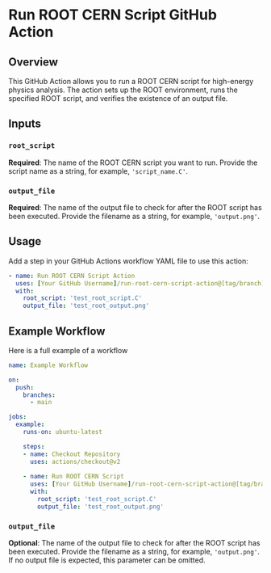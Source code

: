 # Run ROOT CERN Script GitHub Action

## Overview

This GitHub Action allows you to run a ROOT CERN script for high-energy physics analysis. The action sets up the ROOT environment, runs the specified ROOT script, and verifies the existence of an output file.

## Inputs

### `root_script`

**Required**: The name of the ROOT CERN script you want to run. Provide the script name as a string, for example, `'script_name.C'`.

### `output_file`

**Required**: The name of the output file to check for after the ROOT script has been executed. Provide the filename as a string, for example, `'output.png'`.

## Usage

Add a step in your GitHub Actions workflow YAML file to use this action:

```yaml
- name: Run ROOT CERN Script Action
  uses: [Your GitHub Username]/run-root-cern-script-action@[tag/branch]
  with:
    root_script: 'test_root_script.C'
    output_file: 'test_root_output.png'   
```

## Example Workflow


Here is a full example of a workflow

```yaml
name: Example Workflow

on:
  push:
    branches:
      - main

jobs:
  example:
    runs-on: ubuntu-latest

    steps:
    - name: Checkout Repository
      uses: actions/checkout@v2
      
    - name: Run ROOT CERN Script
      uses: [Your GitHub Username]/run-root-cern-script-action@[tag/branch]
      with:
        root_script: 'test_root_script.C'
        output_file: 'test_root_output.png'
```

### `output_file`

**Optional**: The name of the output file to check for after the ROOT script has been executed. Provide the filename as a string, for example, `'output.png'`. If no output file is expected, this parameter can be omitted.



